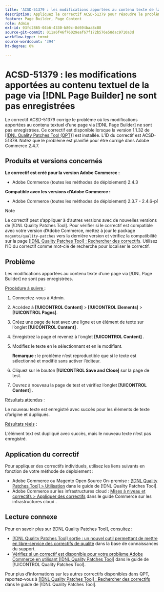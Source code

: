 ```yaml
---
title: 'ACSD-51379 : les modifications apportées au contenu texte de la page via  [!DNL Page Builder]  ne sont pas enregistrées'
description: Appliquez le correctif ACSD-51379 pour résoudre le problème d’Adobe Commerce en raison duquel les modifications apportées au contenu texte d’une page via  [!DNL Page Builder]  ne sont pas enregistrées.
feature: Page Builder, Page Content
role: Admin
exl-id: 03fc2865-04b6-4330-b80c-8d694baa8c88
source-git-commit: 011a6f46f76029eaf67f172b576e58dac9710a3d
workflow-type: tm+mt
source-wordcount: '394'
ht-degree: 0%

---
```


# ACSD-51379 : les modifications apportées au contenu textuel de la page via [!DNL Page Builder] ne sont pas enregistrées

Le correctif ACSD-51379 corrige le problème où les modifications apportées au contenu textuel d’une page via [!DNL Page Builder] ne sont pas enregistrées. Ce correctif est disponible lorsque la version 1.1.32 de [[!DNL Quality Patches Tool (QPT)]](https://experienceleague.adobe.com/en/docs/commerce-operations/tools/quality-patches-tool/quality-patches-tool-to-self-serve-quality-patches) est installée. L’ID du correctif est ACSD-51379. Notez que le problème est planifié pour être corrigé dans Adobe Commerce 2.4.7.

## Produits et versions concernés

**Le correctif est créé pour la version Adobe Commerce :**

* Adobe Commerce (toutes les méthodes de déploiement) 2.4.3

**Compatible avec les versions d’Adobe Commerce :**

* Adobe Commerce (toutes les méthodes de déploiement) 2.3.7 - 2.4.6-p1

>[!NOTE]
>
>Le correctif peut s’appliquer à d’autres versions avec de nouvelles versions de [!DNL Quality Patches Tool]. Pour vérifier si le correctif est compatible avec votre version d’Adobe Commerce, mettez à jour le package `magento/quality-patches` vers la dernière version et vérifiez la compatibilité sur la page [[!DNL Quality Patches Tool] : Rechercher des correctifs](https://experienceleague.adobe.com/tools/commerce-quality-patches/index.html). Utilisez l’ID du correctif comme mot-clé de recherche pour localiser le correctif.

## Problème

Les modifications apportées au contenu texte d’une page via [!DNL Page Builder] ne sont pas enregistrées.

<u>Procédure à suivre </u> :

1. Connectez-vous à Admin.
1. Accédez à **[!UICONTROL Content]** > **[!UICONTROL Elements]** > **[!UICONTROL Pages]**.
1. Créez une page de test avec une ligne et un élément de texte sur l’onglet **[!UICONTROL Content]** .
1. Enregistrez la page et revenez à l’onglet **[!UICONTROL Content]** .
1. Modifiez le texte en le sélectionnant et en le modifiant.

   **Remarque :** le problème n’est reproductible que si le texte est sélectionné et modifié sans activer l’éditeur.

1. Cliquez sur le bouton **[!UICONTROL Save and Close]** sur la page de test.
1. Ouvrez à nouveau la page de test et vérifiez l’onglet **[!UICONTROL Content]** .

<u>Résultats attendus</u> :

Le nouveau texte est enregistré avec succès pour les éléments de texte d’origine et dupliqués.

<u>Résultats réels</u> :

L’élément text est dupliqué avec succès, mais le nouveau texte n’est pas enregistré.

## Application du correctif

Pour appliquer des correctifs individuels, utilisez les liens suivants en fonction de votre méthode de déploiement :

* Adobe Commerce ou Magento Open Source On-premise : [[!DNL Quality Patches Tool] > Utilisation](/help/tools/quality-patches-tool/usage.md) dans le guide de [!DNL Quality Patches Tool].
* Adobe Commerce sur les infrastructures cloud : [Mises à niveau et correctifs > Appliquer des correctifs](https://experienceleague.adobe.com/docs/commerce-cloud-service/user-guide/develop/upgrade/apply-patches.html) dans le guide Commerce sur les infrastructures cloud .

## Lecture connexe

Pour en savoir plus sur [!DNL Quality Patches Tool], consultez :

* [[!DNL Quality Patches Tool] sortie : un nouvel outil permettant de mettre en libre-service des correctifs de qualité](https://experienceleague.adobe.com/en/docs/commerce-operations/tools/quality-patches-tool/quality-patches-tool-to-self-serve-quality-patches) dans la base de connaissances du support.
* [Vérifiez si un correctif est disponible pour votre problème Adobe Commerce en utilisant [!DNL Quality Patches Tool]](/help/tools/quality-patches-tool/patches-available-in-qpt/check-patch-for-magento-issue-with-magento-quality-patches.md) dans le guide de [!UICONTROL Quality Patches Tool].


Pour plus d’informations sur les autres correctifs disponibles dans QPT, reportez-vous à [[!DNL Quality Patches Tool] : Rechercher des correctifs](https://experienceleague.adobe.com/tools/commerce-quality-patches/index.html) dans le guide de [!DNL Quality Patches Tool].
